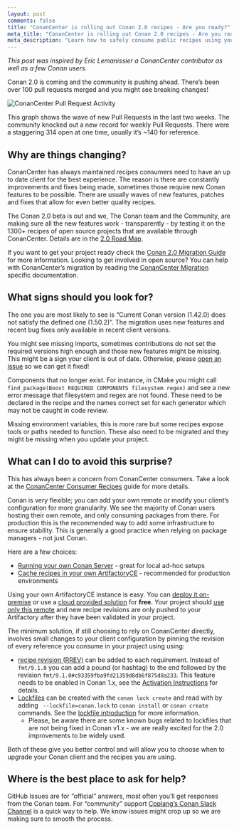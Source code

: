 ```yaml
---
layout: post
comments: false
title: "ConanCenter is rolling out Conan 2.0 recipes - Are you ready?"
meta_title: "ConanCenter is rolling out Conan 2.0 recipes - Are you ready?" 
meta_description: "Learn how to safely consume public recipes using your very own ArtifactoryCE"
---
```


<script type="application/ld+json">
{ "@context": "https://schema.org", 
 "@type": "TechArticle",
 "headline": "ConanCenter is rolling out Conan 2.0 recipes - Are you ready?d",
 "alternativeHeadline": "Learn how to setup your environment to consume recipes from ConanCenter",
 "image": "https://docs.conan.io/en/latest/_images/frogarian.png",
 "author": "Christopher McArthur, Conan Developer Advocate", 
 "genre": "C/C++", 
 "keywords": "c c++ package manager conan release", 
 "publisher": {
    "@type": "Organization",
    "name": "Conan.io",
    "logo": {
      "@type": "ImageObject",
      "url": "https://media.jfrog.com/wp-content/uploads/2017/07/20134853/conan-logo-text.svg"
    }
},
 "datePublished": "2022-09-01",
 "description": "Improved download tool to support getting files from the local file system, support for components in MSBuildDeps, new MesonDeps generator, improved CMakePresets integration and lots of fixes to ease Conan 2.0 migration.",
 }
</script>

_This post was inspired by Eric Lemanissier a ConanCenter contributor as well as a few Conan users._

Conan 2.0 is coming and the community is pushing ahead. There’s been over 100 pull requests merged and you might see breaking changes!

<p class="centered">
    <img src="{{ site.url }}/assets/post_images/2022-09-01/conancenter-2-migration.png" align="center" alt="ConanCenter Pull Request Activity"/>
</p>

This graph shows the wave of new Pull Requests in the last two weeks. The community knocked out a new record for weekly Pull Requests. There were a staggering 314 open at one time, usually it’s ~140 for reference.

## Why are things changing?

ConanCenter has always maintained recipes consumers need to have an up to date client for the best experience. The reason is there are constantly improvements and fixes being made, sometimes those require new Conan features to be possible. There are usually waves of new features, patches and fixes that allow for even better quality recipes.

The Conan 2.0 beta is out and we, The Conan team and the Community, are making sure all the new features work - transparently - by testing it on the 1300+ recipes of open source projects that are available through ConanCenter. Details are in the [2.0 Road Map](https://github.com/conan-io/conan-center-index/blob/master/docs/v2_roadmap.md).

If you want to get your project ready check the [Conan 2.0 Migration Guide](https://docs.conan.io/en/latest/conan_v2.html) for more information.
Looking to get involved in open source? You can help with ConanCenter’s migration by reading the [ConanCenter Migration](https://github.com/conan-io/conan-center-index/blob/master/docs/v2_migration.md) specific documentation.

## What signs should you look for?

The one you are most likely to see is “Current Conan version (1.42.0) does not satisfy the defined one (1.50.2)”. The migration uses new features and recent bug fixes only available in recent client versions.

You might see missing imports, sometimes contributions do not set the required versions high enough and those new features might be missing. This might be a sign your client is out of date. Otherwise, please [open an issue](https://github.com/conan-io/conan-center-index/issues/new?assignees=&labels=bug&template=package_bug.yml&title=%5Bpackage%5D+%3CLIBRARY-NAME%3E%2F%3CLIBRARY-VERSION%3E%3A+SHORT+DESCRIPTION) so we can get it fixed!

Components that no longer exist. For instance, in CMake you might call ``find_package(Boost REQUIRED COMPONENTS filesystem regex)`` and see a new error message that filesystem and regex are not found. These need to be declared in the recipe and the names correct set for each generator which may not be caught in code review. 

Missing environment variables, this is more rare but some recipes expose tools or paths needed to function. These also need to be migrated and they might be missing when you update your project.

## What can I do to avoid this surprise?

This has always been a concern from ConanCenter consumers. Take a look at the [ConanCenter Consumer Recipes](https://github.com/conan-io/conan-center-index/blob/master/docs/consuming_recipes.md) guide for more details.

Conan is very flexible; you can add your own remote or modify your client’s configuration for more granularity. We see the majority of Conan users hosting their own remote, and only consuming packages from there. For production this is the recommended way to add some infrastructure to ensure stability. This is generally a good practice when relying on package managers - not just Conan.

Here are a few choices:

- [Running your own Conan Server](https://docs.conan.io/en/latest/uploading_packages/running_your_server.html) - great for local ad-hoc setups
- [Cache recipes in your own ArtifactoryCE](https://docs.conan.io/en/latest/uploading_packages/using_artifactory.html) - recommended for production environments

Using your own ArtifactoryCE instance is easy. You can [deploy it on-premise](https://conan.io/downloads.html) or use a [cloud provided solution](https://jfrog.com/start-free/?isConan=true) for **free**. Your project should [use only this remote](https://docs.conan.io/en/latest/reference/commands/misc/remote.html?highlight=add%20new) and new recipe revisions are only pushed to your Artifactory after they have been validated in your project.

The minimum solution, if still choosing to rely on ConanCenter directly, involves small changes to your client configuration by pinning the revision of every reference you consume in your project using using:

- [recipe revision (RREV)](https://docs.conan.io/en/latest/versioning/revisions.html) can be added to each requirement. Instead of ``fmt/9.1.0`` you can add a pound (or hashtag) to the end followed by the revision ``fmt/9.1.0#c93359fba9fd21359d8db6f875d8a233``. This feature needs to be enabled in Conan 1.x, see the [Activation Instructions](https://docs.conan.io/en/latest/versioning/revisions.html#how-to-activate-the-revisions) for details.
- [Lockfiles](https://docs.conan.io/en/latest/versioning/lockfiles.html) can be created with the ``conan lock create`` and read with by adding `` --lockfile=conan.lock`` to ``conan install`` or ``conan create`` commands. See the [lockfile introduction](https://docs.conan.io/en/latest/versioning/lockfiles/introduction.html#) for more information.
  - Please, be aware there are some known bugs related to lockfiles that are not being fixed in Conan v1.x - we are really excited for the 2.0 improvements to be widely used.

Both of these give you better control and will allow you to choose when to upgrade your Conan client and the recipes you are using. 

## Where is the best place to ask for help?

GitHub Issues are for “official” answers, most often you’ll get responses from the Conan team. For “community” support [Cpplang’s Conan Slack Channel](https://cpplang.slack.com/archives/C41CWV9HA) is a quick way to help. We know issues might crop up so we are making sure to smooth the process.
